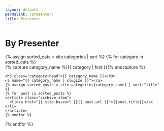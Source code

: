 ```yaml
---
layout: default
permalink: /presenter/
title: Presenter
---
```

 
<h1 class="page-heading">By Presenter</h1>
<div id="archives">
{% assign sorted_cats = site.categories | sort %}
{% for category in sorted_cats %}
  <div class="archive-group">
    {% capture category_name %}{{ category | first }}{% endcapture %}
    <div id="#{{ category_name | slugize }}"></div>
    <p></p>
    
    <h3 class="category-head">{{ category_name }}</h3>
    <a name="{{ category_name | slugize }}"></a>
	{% assign sorted_posts = site.categories[category_name] | sort:"title" %}
    {% for post in sorted_posts %}
    <article class="archive-item">
      <li><a href="{{ site.baseurl }}{{ post.url }}">{{post.title}}</a></li>
    </article>
    {% endfor %}
  </div>
{% endfor %}
</div>